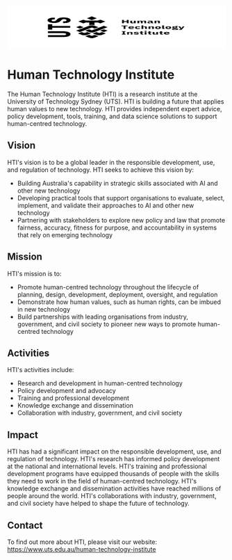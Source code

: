 <p align="center">
  <a href="https://www.uts.edu.au/human-technology-institute">
    <img src="images/logo.png" alt="Human Technology Institute Logo" width="600" height="100">
  </a>
</p>

# Human Technology Institute
The Human Technology Institute (HTI) is a research institute at the University of Technology Sydney (UTS). HTI is building a future that applies human values to new technology. HTI provides independent expert advice, policy development, tools, training, and data science solutions to support human-centred technology.

## Vision
HTI's vision is to be a global leader in the responsible development, use, and regulation of technology. HTI seeks to achieve this vision by:

- Building Australia's capability in strategic skills associated with AI and other new technology
- Developing practical tools that support organisations to evaluate, select, implement, and validate their approaches to AI and other new technology
- Partnering with stakeholders to explore new policy and law that promote fairness, accuracy, fitness for purpose, and accountability in systems that rely on emerging technology

## Mission
HTI's mission is to:

- Promote human-centred technology throughout the lifecycle of planning, design, development, deployment, oversight, and regulation
- Demonstrate how human values, such as human rights, can be imbued in new technology
- Build partnerships with leading organisations from industry, government, and civil society to pioneer new ways to promote human-centred technology

## Activities
HTI's activities include:

- Research and development in human-centred technology
- Policy development and advocacy
- Training and professional development
- Knowledge exchange and dissemination
- Collaboration with industry, government, and civil society

## Impact
HTI has had a significant impact on the responsible development, use, and regulation of technology. HTI's research has informed policy development at the national and international levels. HTI's training and professional development programs have equipped thousands of people with the skills they need to work in the field of human-centred technology. HTI's knowledge exchange and dissemination activities have reached millions of people around the world. HTI's collaborations with industry, government, and civil society have helped to shape the future of technology.

## Contact
To find out more about HTI, please visit our website: https://www.uts.edu.au/human-technology-institute
